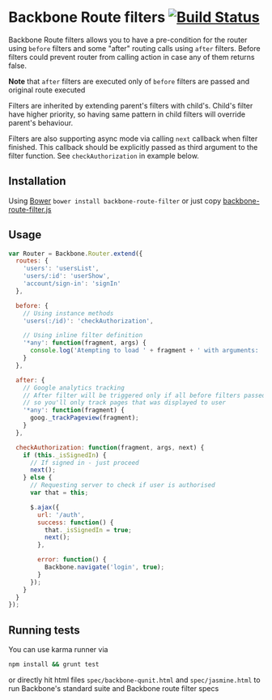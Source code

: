 Backbone Route filters [![Build Status](https://travis-ci.org/fantactuka/backbone-route-filter.png?branch=master)](https://travis-ci.org/fantactuka/backbone-route-filter)
==================

Backbone Route filters allows you to have a pre-condition for the router using `before` filters and some
"after" routing calls using `after` filters. Before filters could prevent router from calling action in case 
any of them returns false. 

**Note** that `after` filters are executed only of `before` filters are passed and original route executed

Filters are inherited by extending parent's filters with child's. Child's filter have higher priority, so having same
pattern in child filters will override parent's behaviour.

Filters are also supporting async mode via calling `next` callback when filter finished. This callback should be explicitly
passed as third argument to the filter function. See `checkAuthorization` in example below.

## Installation
Using [Bower](http://twitter.github.com/bower/) `bower install backbone-route-filter` or just copy [backbone-route-filter.js](https://raw.github.com/fantactuka/backbone-route-filter/master/backbone-route-filter.js)

## Usage

```js
var Router = Backbone.Router.extend({
  routes: {
    'users': 'usersList',
    'users/:id': 'userShow',
    'account/sign-in': 'signIn'
  },

  before: {
    // Using instance methods
    'users(:/id)': 'checkAuthorization',

    // Using inline filter definition
    '*any': function(fragment, args) {
      console.log('Atempting to load ' + fragment + ' with arguments: ', args);
    }
  },

  after: {
    // Google analytics tracking
    // After filter will be triggered only if all before filters passed and action was triggered,
    // so you'll only track pages that was displayed to user
    '*any': function(fragment) {
      goog._trackPageview(fragment);
    }
  },

  checkAuthorization: function(fragment, args, next) {
    if (this._isSignedIn) {
      // If signed in - just proceed
      next();
    } else {
      // Requesting server to check if user is authorised
      var that = this;

      $.ajax({
        url: '/auth',
        success: function() {
          that._isSignedIn = true;
          next();
        },

        error: function() {
          Backbone.navigate('login', true);
        }
      });
    }
  }
});
```

## Running tests
You can use karma runner via

```bash
npm install && grunt test
```

or directly hit html files `spec/backbone-qunit.html` and `spec/jasmine.html` to run Backbone's standard suite and
Backbone route filter specs
